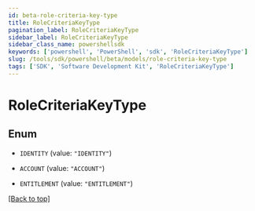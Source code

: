 ```yaml
---
id: beta-role-criteria-key-type
title: RoleCriteriaKeyType
pagination_label: RoleCriteriaKeyType
sidebar_label: RoleCriteriaKeyType
sidebar_class_name: powershellsdk
keywords: ['powershell', 'PowerShell', 'sdk', 'RoleCriteriaKeyType'] 
slug: /tools/sdk/powershell/beta/models/role-criteria-key-type
tags: ['SDK', 'Software Development Kit', 'RoleCriteriaKeyType']
---
```



# RoleCriteriaKeyType

## Enum


* `IDENTITY` (value: `"IDENTITY"`)

* `ACCOUNT` (value: `"ACCOUNT"`)

* `ENTITLEMENT` (value: `"ENTITLEMENT"`)


[[Back to top]](#) 

